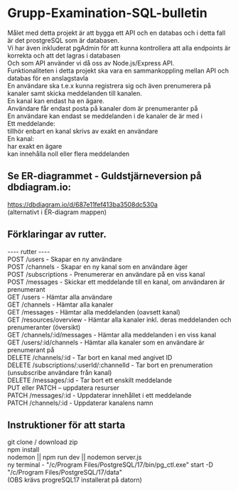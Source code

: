 # Grupp-Examination-SQL-bulletin<br>
Målet med detta projekt är att bygga ett API och en databas och i detta fall är det prostgreSQL som är databasen.<br>
Vi har även inkluderat pgAdmin för att kunna kontrollera att alla endpoints är korrekta och att det lagras i databasen<br>
Och som API använder vi då oss av Node.js/Express API.<br>
Funktionaliteten i detta projekt ska vara en sammankoppling mellan API och databas för en anslagstavla<br>
En användare ska t.e.x kunna registrera sig och även prenumerera på kanaler samt skicka meddelanden till kanalen.<br>
En kanal kan endast ha en ägare.<br>
Användare får endast posta på kanaler dom är prenumeranter på<br>
En användare kan endast se meddelanden i de kanaler de är med i<br>
Ett meddelande:<br>
tillhör enbart en kanal
skrivs av exakt en användare<br>
En kanal:<br>
har exakt en ägare<br>
kan innehålla noll eller flera meddelanden<br>

## Se ER-diagrammet - Guldstjärneversion på dbdiagram.io:
https://dbdiagram.io/d/687e11fef413ba3508dc530a
<br>
(alternativt i ER-diagram mappen)<br>


## Förklaringar av rutter.
---- rutter ----<br>
POST /users - Skapar en ny användare<br>
POST /channels - Skapar en ny kanal som en användare äger<br>
POST /subscriptions - Prenumererar en användare på en viss kanal<br>
POST /messages - Skickar ett meddelande till en kanal, om användaren är prenumerant<br>
GET /users - Hämtar alla användare<br>
GET /channels - Hämtar alla kanaler<br>
GET /messages - Hämtar alla meddelanden (oavsett kanal)<br>
GET /resources/overview - Hämtar alla kanaler inkl. deras meddelanden och prenumeranter (översikt)<br>
GET /channels/:id/messages - Hämtar alla meddelanden i en viss kanal<br>
GET /users/:id/channels - Hämtar alla kanaler som en användare är prenumerant på<br>
DELETE /channels/:id - Tar bort en kanal med angivet ID<br>
DELETE /subscriptions/:userId/:channelId - Tar bort en prenumeration (unsubscribe användare från kanal)<br>
DELETE /messages/:id - Tar bort ett enskilt meddelande<br>
PUT eller PATCH – uppdatera resurser <br>
PATCH /messages/:id - Uppdaterar innehållet i ett meddelande<br>
PATCH /channels/:id - Uppdaterar kanalens namn<br>



## Instruktioner för att starta
git clone / download zip<br>
npm install<br>
nodemon || npm run dev || nodemon server.js<br>
ny terminal - "/c/Program Files/PostgreSQL/17/bin/pg_ctl.exe" start -D "/c/Program Files/PostgreSQL/17/data"<br>
(OBS krävs progreSQL17 installerat på datorn)<br>